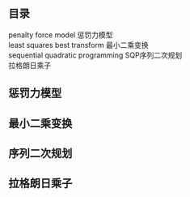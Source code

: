 ## 目录
penalty force model 惩罚力模型  
least squares best transform 最小二乘变换  
sequential quadratic programming  SQP序列二次规划  
拉格朗日乘子  
## 惩罚力模型
## 最小二乘变换
## 序列二次规划
## 拉格朗日乘子
